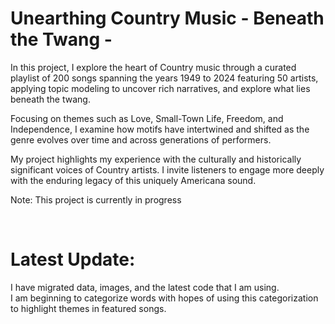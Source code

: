 # Unearthing Country Music - Beneath the Twang -
In this project, I explore the heart of Country music through a curated playlist of 200 songs spanning the years 1949 to 2024 featuring 50 artists, applying topic modeling to uncover rich narratives, and explore what lies beneath the twang.

Focusing on themes such as Love, Small-Town Life, Freedom, and Independence, I examine how motifs have intertwined and shifted as the genre evolves over time and across generations of performers.

My project highlights my experience with the culturally and historically significant voices of Country artists. I invite listeners to engage more deeply with the enduring legacy of this uniquely Americana sound.

Note: This project is currently in progress

<br>

# Latest Update:
I have migrated data, images, and the latest code that I am using. 
<br>
I am beginning to categorize words with hopes of using this categorization to highlight themes in featured songs.

